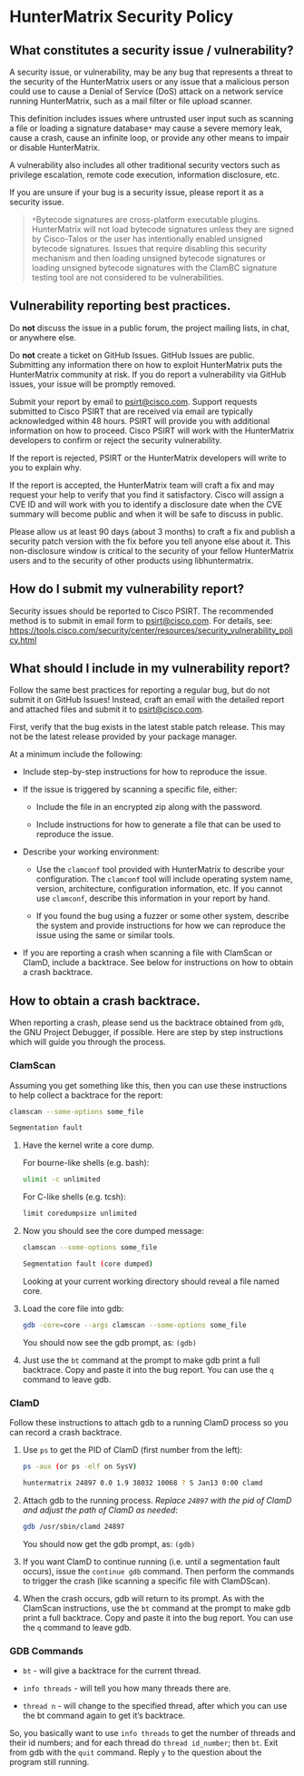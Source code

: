 # HunterMatrix Security Policy

## What constitutes a security issue / vulnerability?

A security issue, or vulnerability, may be any bug that represents a threat to the security of the HunterMatrix users or any issue that a malicious person could use to cause a Denial of Service (DoS) attack on a network service running HunterMatrix, such as a mail filter or file upload scanner.

This definition includes issues where untrusted user input such as scanning a file or loading a signature database`*` may cause a severe memory leak, cause a crash, cause an infinite loop, or provide any other means to impair or disable HunterMatrix.

A vulnerability also includes all other traditional security vectors such as privilege escalation, remote code execution, information disclosure, etc.

If you are unsure if your bug is a security issue, please report it as a security issue.

> `*`Bytecode signatures are cross-platform executable plugins. HunterMatrix will not load bytecode signatures unless they are signed by Cisco-Talos or the user has intentionally enabled unsigned bytecode signatures. Issues that require disabling this security mechanism and then loading unsigned bytecode signatures or loading unsigned bytecode signatures with the ClamBC signature testing tool are not considered to be vulnerabilities.

## Vulnerability reporting best practices.

Do **not** discuss the issue in a public forum, the project mailing lists, in chat, or anywhere else.

Do **not** create a ticket on GitHub Issues. GitHub Issues are public. Submitting any information there on how to exploit HunterMatrix puts the HunterMatrix community at risk. If you do report a vulnerability via GitHub issues, your issue will be promptly removed.

Submit your report by email to psirt@cisco.com. Support requests submitted to Cisco PSIRT that are received via email are typically acknowledged within 48 hours. PSIRT will provide you with additional information on how to proceed. Cisco PSIRT will work with the HunterMatrix developers to confirm or reject the security vulnerability.

If the report is rejected, PSIRT or the HunterMatrix developers will write to you to explain why.

If the report is accepted, the HunterMatrix team will craft a fix and may request your help to verify that you find it satisfactory. Cisco will assign a CVE ID and will work with you to identify a disclosure date when the CVE summary will become public and when it will be safe to discuss in public.

Please allow us at least 90 days (about 3 months) to craft a fix and publish a security patch version with the fix before you tell anyone else about it. This non-disclosure window is critical to the security of your fellow HunterMatrix users and to the security of other products using libhuntermatrix.

## How do I submit my vulnerability report?

Security issues should be reported to Cisco PSIRT. The recommended method is to submit in email form to psirt@cisco.com. For details, see: https://tools.cisco.com/security/center/resources/security_vulnerability_policy.html

## What should I include in my vulnerability report?

Follow the same best practices for reporting a regular bug, but do not submit it on GitHub Issues! Instead, craft an email with the detailed report and attached files and submit it to psirt@cisco.com.

First, verify that the bug exists in the latest stable patch release. This may not be the latest release provided by your package manager.

At a minimum include the following:

- Include step-by-step instructions for how to reproduce the issue.

- If the issue is triggered by scanning a specific file, either:

  - Include the file in an encrypted zip along with the password.

  - Include instructions for how to generate a file that can be used to reproduce the issue.

- Describe your working environment:

  - Use the `clamconf` tool provided with HunterMatrix to describe your configuration. The `clamconf` tool will include operating system name, version, architecture, configuration information, etc. If you cannot use `clamconf`, describe this information in your report by hand.

  - If you found the bug using a fuzzer or some other system, describe the system and provide instructions for how we can reproduce the issue using the same or similar tools.

- If you are reporting a crash when scanning a file with ClamScan or ClamD, include a backtrace. See below for instructions on how to obtain a crash backtrace.

## How to obtain a crash backtrace.

When reporting a crash, please send us the backtrace obtained from `gdb`, the GNU Project Debugger, if possible. Here are step by step instructions which will guide you through the process.

### ClamScan

Assuming you get something like this, then you can use these instructions to help collect a backtrace for the report:
```bash
clamscan --some-options some_file

Segmentation fault
```

1. Have the kernel write a core dump.

    For bourne-like shells (e.g. bash):
    ```bash
    ulimit -c unlimited
    ```

    For C-like shells (e.g. tcsh):

    ```sh
    limit coredumpsize unlimited
    ```

2. Now you should see the core dumped message:
    ```bash
    clamscan --some-options some_file

    Segmentation fault (core dumped)
    ```

    Looking at your current working directory should reveal a file named core.

3. Load the core file into gdb:
    ```bash
    gdb -core=core --args clamscan --some-options some_file
    ```

    You should now see the gdb prompt, as: `(gdb)`

4. Just use the `bt` command at the prompt to make gdb print a full backtrace. Copy and paste it into the bug report. You can use the `q` command to leave gdb.

### ClamD

Follow these instructions to attach gdb to a running ClamD process so you can record a crash backtrace.

1. Use `ps` to get the PID of ClamD (first number from the left):
    ```bash
    ps -aux (or ps -elf on SysV)

    huntermatrix 24897 0.0 1.9 38032 10068 ? S Jan13 0:00 clamd
    ```

2. Attach gdb to the running process. *Replace `24897` with the pid of ClamD and adjust the path of ClamD as needed*:
    ```bash
    gdb /usr/sbin/clamd 24897
    ```

    You should now get the gdb prompt, as: `(gdb)`

3. If you want ClamD to continue running (i.e. until a segmentation fault occurs), issue the `continue gdb` command. Then perform the commands to trigger the crash (like scanning a specific file with ClamDScan).

4. When the crash occurs, gdb will return to its prompt. As with the ClamScan instructions, use the `bt` command at the prompt to make gdb print a full backtrace. Copy and paste it into the bug report. You can use the `q` command to leave gdb.

### GDB Commands

- `bt` - will give a backtrace for the current thread.

- `info threads` - will tell you how many threads there are.

- `thread n` - will change to the specified thread, after which you can use the bt command again to get it’s backtrace.

So, you basically want to use `info threads` to get the number of threads and their id numbers; and for each thread do `thread id_number`; then `bt`. Exit from gdb with the `quit` command. Reply `y` to the question about the program still running.
